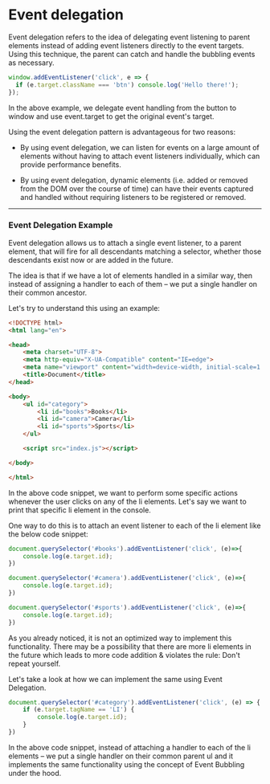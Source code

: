 # Event delegation
Event delegation refers to the idea of delegating event listening to parent elements instead of adding event listeners directly to the event targets. Using this technique, the parent can catch and handle the bubbling events as necessary.

```js
window.addEventListener('click', e => {
  if (e.target.className === 'btn') console.log('Hello there!');
});
```

In the above example, we delegate event handling from the button to window and use event.target to get the original event's target.

Using the event delegation pattern is advantageous for two reasons:

* By using event delegation, we can listen for events on a large amount of elements without having to attach event listeners individually, which can provide performance benefits.

* By using event delegation, dynamic elements (i.e. added or removed from the DOM over the course of time) can have their events captured and handled without requiring listeners to be registered or removed.

***

### Event Delegation Example
Event delegation allows us to attach a single event listener, to a parent element, that will fire for all descendants matching a selector, whether those descendants exist now or are added in the future.

The idea is that if we have a lot of elements handled in a similar way, then instead of assigning a handler to each of them – we put a single handler on their common ancestor.

Let's try to understand this using an example:

```html
<!DOCTYPE html>
<html lang="en">

<head>
    <meta charset="UTF-8">
    <meta http-equiv="X-UA-Compatible" content="IE=edge">
    <meta name="viewport" content="width=device-width, initial-scale=1.0">
    <title>Document</title>
</head>

<body>
    <ul id="category">
        <li id="books">Books</li>
        <li id="camera">Camera</li>
        <li id="sports">Sports</li>
    </ul>

    <script src="index.js"></script>

</body>

</html>
```

In the above code snippet, we want to perform some specific actions whenever the user clicks on any of the li elements. Let's say we want to print that specific li element in the console.

One way to do this is to attach an event listener to each of the li element like the below code snippet:

```js
document.querySelector('#books').addEventListener('click', (e)=>{
    console.log(e.target.id);
})

document.querySelector('#camera').addEventListener('click', (e)=>{
    console.log(e.target.id);
})

document.querySelector('#sports').addEventListener('click', (e)=>{
    console.log(e.target.id);
})
```

As you already noticed, it is not an optimized way to implement this functionality. There may be a possibility that there are more li elements in the future which leads to more code addition & violates the rule: Don't repeat yourself.

Let's take a look at how we can implement the same using Event Delegation.

```js
document.querySelector('#category').addEventListener('click', (e) => {
    if (e.target.tagName == 'LI') {
        console.log(e.target.id);
    }
})
```

In the above code snippet, instead of attaching a handler to each of the li elements – we put a single handler on their common parent ul and it implements the same functionality using the concept of Event Bubbling under the hood.
